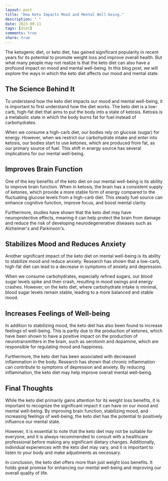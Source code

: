 ```yaml
---
layout: post
title: "How Keto Impacts Mood and Mental Well-being."
description: " "
date: 2023-09-11
tags: [diet]
comments: true
share: true
---
```


The ketogenic diet, or keto diet, has gained significant popularity in recent years for its potential to promote weight loss and improve overall health. But what many people may not realize is that the keto diet can also have a profound impact on mood and mental well-being. In this blog post, we will explore the ways in which the keto diet affects our mood and mental state.

## The Science Behind It

To understand how the keto diet impacts our mood and mental well-being, it is important to first understand how the diet works. The keto diet is a low-carb, high-fat diet that aims to put the body into a state of ketosis. Ketosis is a metabolic state in which the body burns fat for fuel instead of carbohydrates.

When we consume a high-carb diet, our bodies rely on glucose (sugar) for energy. However, when we restrict our carbohydrate intake and enter into ketosis, our bodies start to use ketones, which are produced from fat, as our primary source of fuel. This shift in energy source has several implications for our mental well-being.

## Improves Brain Function

One of the key benefits of the keto diet on our mental well-being is its ability to improve brain function. When in ketosis, the brain has a consistent supply of ketones, which provide a more stable form of energy compared to the fluctuating glucose levels from a high-carb diet. This steady fuel source can enhance cognitive function, improve focus, and boost mental clarity.

Furthermore, studies have shown that the keto diet may have neuroprotective effects, meaning it can help protect the brain from damage and reduce the risk of developing neurodegenerative diseases such as Alzheimer's and Parkinson's.

## Stabilizes Mood and Reduces Anxiety

Another significant impact of the keto diet on mental well-being is its ability to stabilize mood and reduce anxiety. Research has shown that a low-carb, high-fat diet can lead to a decrease in symptoms of anxiety and depression.

When we consume carbohydrates, especially refined sugars, our blood sugar levels spike and then crash, resulting in mood swings and energy crashes. However, on the keto diet, where carbohydrate intake is minimal, blood sugar levels remain stable, leading to a more balanced and stable mood.

## Increases Feelings of Well-being

In addition to stabilizing mood, the keto diet has also been found to increase feelings of well-being. This is partly due to the production of ketones, which have been shown to have a positive impact on the production of neurotransmitters in the brain, such as serotonin and dopamine, which are responsible for regulating mood and happiness.

Furthermore, the keto diet has been associated with decreased inflammation in the body. Research has shown that chronic inflammation can contribute to symptoms of depression and anxiety. By reducing inflammation, the keto diet may help improve overall mental well-being.

## Final Thoughts

While the keto diet primarily gains attention for its weight loss benefits, it is important to recognize the significant impact it can have on our mood and mental well-being. By improving brain function, stabilizing mood, and increasing feelings of well-being, the keto diet has the potential to positively influence our mental state.

However, it is essential to note that the keto diet may not be suitable for everyone, and it is always recommended to consult with a healthcare professional before making any significant dietary changes. Additionally, individual experiences with the keto diet may vary, and it is important to listen to your body and make adjustments as necessary.

In conclusion, the keto diet offers more than just weight loss benefits. It holds great promise for enhancing our mental well-being and improving our overall quality of life.